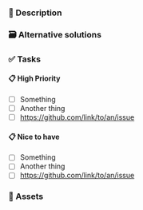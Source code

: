 <!--⏱️ Before you start...
Have you checked whether or not a similar pull request has already been reported?-->

### 📄 Description
<!--A clear and concise description of what your idea is. Include things like possible use cases, drawbacks, etc.-->


### 🗃️ Alternative solutions
<!--Describe more ways this idea could be implemented.-->


### ✅ Tasks
<!--Give an overview of all the specific things you would like to be changed or implemented.
If an issue already exists with this, you can add the issue link or number-->

#### 📋 High Priority
- [ ] Something
- [ ] Another thing
- [ ] https://github.com/link/to/an/issue

#### 📋 Nice to have
- [ ] Something
- [ ] Another thing
- [ ] https://github.com/link/to/an/issue

### 📸 Assets
<!--A list of assets (screenshots, mockups) relevant to this feature request.
You can also include GitHub citations (if you know what these are).-->
